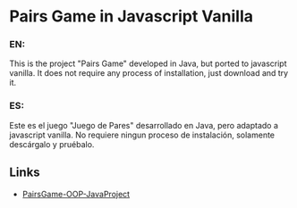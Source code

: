 # Pairs Game in Javascript Vanilla

### EN:

This is the project "Pairs Game" developed in Java, but ported to javascript vanilla. It does not require any process of installation, just download and try it.

### ES:

Este es el juego "Juego de Pares" desarrollado en Java, pero adaptado a javascript vanilla. No requiere ningun proceso de instalación, solamente descárgalo y pruébalo.

## Links

- [PairsGame-OOP-JavaProject](https://github.com/SortOmega/PairsGame-OOP-JavaProject)
